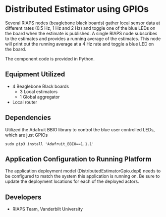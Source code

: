 # Distributed Estimator using GPIOs

Several RIAPS nodes (beaglebone black boards) gather local sensor data at different rates
(0.5 Hz, 1 Hz and 2 Hz) and toggle one of the blue LEDs on the board when the estimate is
published. A single RIAPS node subscribes to the estimates and provides a running average
of the estimates. This node will print out the running average at a 4 Hz rate and toggle
a blue LED on the board.

The component code is provided in Python.

## Equipment Utilized
- 4 Beaglebone Black boards
	- 3 Local estimators
	- 1 Global aggregator
- Local router

## Dependencies

Utilized the Adafruit BBIO library to control the blue user controlled LEDs, which are
just GPIOs

```
sudo pip3 install 'Adafruit_BBIO==1.1.1'
```

## Application Configuration to Running Platform

The application deployment model (DistributedEstimatorGpio.depl) needs to be configured to match the system this application is running on.  Be sure to update the deployment locations for each of the deployed actors.

## Developers
- RIAPS Team, Vanderbilt University
